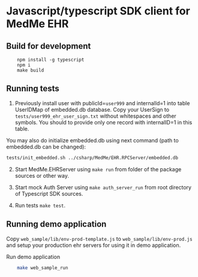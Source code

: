 # Javascript/typescript SDK client for MedMe EHR

## Build for development

````
    npm install -g typescript
    npm i
    make build
````

## Running tests

1. Previously install user with publicId=`user999` and internalId=1 into table UserIDMap of embedded.db database. 
Copy your UserSign to `tests/user999_ehr_user_sign.txt` without whitespaces and other symbols. You should to provide 
only one record with internalID=1 in this table.

You may also do initialize embedded.db using next command (path to embedded.db can be changed):

````bash
tests/init_embedded.sh ../csharp/MedMe/EHR.RPCServer/embedded.db
````

2. Start MedMe.EHRServer using `make run` from folder of the package sources or other way.

3. Start mock Auth Server using `make auth_server_run` from root directory of Typescript SDK sources. 

4. Run tests `make test`.

## Running demo application

Copy `web_sample/lib/env-prod-template.js` to `web_sample/lib/env-prod.js` and setup your 
production ehr servers for using it in demo application.

Run demo application

````bash
    make web_sample_run
````

